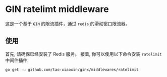 # GIN ratelimt middleware
这是一个基于 `GIN` 的限流插件，通过 `redis` 的滑动窗口限流器。
## 使用
首先, 请确保已经安装了 Redis 服务。
接着, 你可以使用以下命令安装 `ratelimit` 中间件插件:
```bash
go get -u github.com/tao-xiaoxin/ginx/middlewares/ratelimit
```
